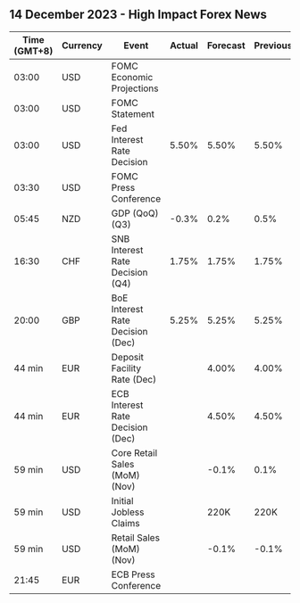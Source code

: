 ## 14 December 2023 - High Impact Forex News

| Time (GMT+8) | Currency | Event | Actual | Forecast | Previous |
|------|----------|-------|--------|----------|----------|
| 03:00 | USD | FOMC Economic Projections |  |  |  |
| 03:00 | USD | FOMC Statement |  |  |  |
| 03:00 | USD | Fed Interest Rate Decision | 5.50% | 5.50% | 5.50% |
| 03:30 | USD | FOMC Press Conference |  |  |  |
| 05:45 | NZD | GDP (QoQ) (Q3) | -0.3% | 0.2% | 0.5% |
| 16:30 | CHF | SNB Interest Rate Decision (Q4) | 1.75% | 1.75% | 1.75% |
| 20:00 | GBP | BoE Interest Rate Decision (Dec) | 5.25% | 5.25% | 5.25% |
| 44 min | EUR | Deposit Facility Rate (Dec) |  | 4.00% | 4.00% |
| 44 min | EUR | ECB Interest Rate Decision (Dec) |  | 4.50% | 4.50% |
| 59 min | USD | Core Retail Sales (MoM) (Nov) |  | -0.1% | 0.1% |
| 59 min | USD | Initial Jobless Claims |  | 220K | 220K |
| 59 min | USD | Retail Sales (MoM) (Nov) |  | -0.1% | -0.1% |
| 21:45 | EUR | ECB Press Conference |  |  |  |

